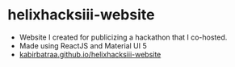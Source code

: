 # helixhacksiii-website

- Website I created for publicizing a hackathon that I co-hosted.  
- Made using ReactJS and Material UI 5  
- [kabirbatraa.github.io/helixhacksiii-website](https://kabirbatraa.github.io/helixhacksiii-website)
